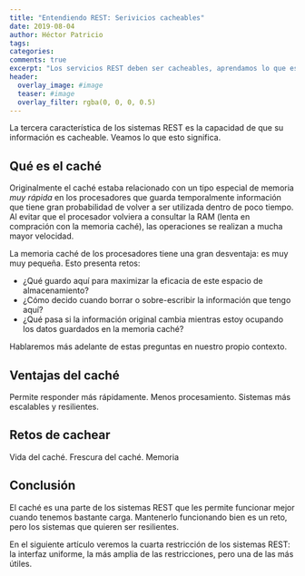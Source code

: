 ```yaml
---
title: "Entendiendo REST: Serivicios cacheables"
date: 2019-08-04
author: Héctor Patricio
tags:
categories: 
comments: true
excerpt: "Los servicios REST deben ser cacheables, aprendamos lo que esto significa y cómo podemos lograrlo."
header:
  overlay_image: #image
  teaser: #image
  overlay_filter: rgba(0, 0, 0, 0.5)
---
```


La tercera característica de los sistemas REST es la capacidad de que su información es cacheable. Veamos lo que esto significa.


## Qué es el caché

Originalmente el caché estaba relacionado con un tipo especial de memoria _muy rápida_ en los procesadores que guarda temporalmente información que tiene gran probabilidad de volver a ser utilizada dentro de poco tiempo. Al evitar que el procesador volviera a consultar la RAM (lenta en compración con la memoria caché), las operaciones se realizan a mucha mayor velocidad.

La memoria caché de los procesadores tiene una gran desventaja: es muy muy pequeña. Esto presenta retos:
- ¿Qué guardo aquí para maximizar la eficacia de este espacio de almacenamiento?
- ¿Cómo decido cuando borrar o sobre-escribir la información que tengo aquí?
- ¿Qué pasa si la información original cambia mientras estoy ocupando los datos guardados en la memoria caché?

Hablaremos más adelante de estas preguntas en nuestro propio contexto.

## Ventajas del caché

Permite responder más rápidamente.
Menos procesamiento.
Sistemas más escalables y resilientes.

## Retos de cachear

Vida del caché.
Frescura del caché.
Memoria

## Conclusión

El caché es una parte de los sistemas REST que les permite funcionar mejor cuando tenemos bastante carga. Mantenerlo funcionando bien es un reto, pero los sistemas que quieren ser resilientes.

En el siguiente artículo veremos la cuarta restricción de los sistemas REST: la interfaz uniforme, la más amplia de las restricciones, pero una de las más útiles.
